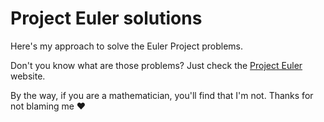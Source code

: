 # Project Euler solutions

Here's my approach to solve the Euler Project problems.

Don't you know what are those problems? Just check the [Project Euler](https://projecteuler.net/) website.

By the way, if you are a mathematician, you'll find that I'm not. Thanks for not blaming me ❤️
